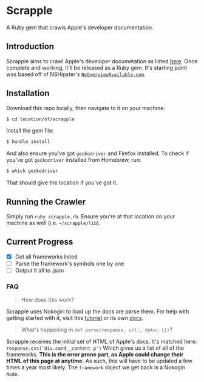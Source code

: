 # Scrapple
A Ruby gem that crawls Apple's developer documentation.

## Introduction
Scrapple aims to crawl Apple's developer documetation as listed [here](https://developer.apple.com/documentation/technologies). Once complete and working, it'll be released as a Ruby gem. It's starting point was based off of NSHipster's [`NoOverviewAvailable.com`](https://www.nooverviewavailable.com).

## Installation
Download this repo locally, then navigate to it on your machine:

```bash
$ cd location/of/scrapple
```

Install the gem file:

```bash
$ bundle install
```

And also ensure you've got `geckodriver` and Firefox installed. To check if you've got `geckodriver` installed from Homebrew, run:

```bash
$ which geckodriver
```

That should give the location if you've got it.

## Running the Crawler
Simply run `ruby scrapple.rb`. Ensure you're at that location on your machine as well (i.e. `~/scrapple/lib`).

## Current Progress

- [X] Get all frameworks listed
- [ ] Parse the framework's symbols one by one
- [ ] Output it all to .json

### FAQ

> How does this work?

Scrapple uses Nokogiri to load up the docs are parse them. For help with getting started with it, visit this [tutorial](http://ruby.bastardsbook.com/chapters/html-parsing/) or its own [docs](https://nokogiri.org/rdoc/Nokogiri/XML/Node.html).

> What's happening in `def parse(response, url:, data: {})`?

Scrapple receives the initial set of HTML of Apple's docs. It's matched here:
`response.css('div.card__content p')`
Which gives us a list of all of the frameworks. **This is the error prone part, as Apple could change their HTML of this page at anytime.** As such, this will have to be updated a few times a year most likely. The `framework` object we get back is a Nokogiri `Node`.
